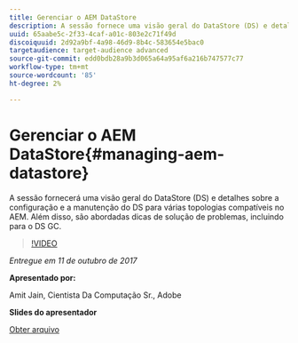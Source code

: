 ```yaml
---
title: Gerenciar o AEM DataStore
description: A sessão fornece uma visão geral do DataStore (DS) e detalhes sobre a configuração e a manutenção do DS para várias topologias compatíveis no AEM. Além disso, são abordadas dicas de solução de problemas, incluindo para o DS GC.
uuid: 65aabe5c-2f33-4caf-a01c-803e2c71f49d
discoiquuid: 2d92a9bf-4a98-46d9-8b4c-583654e5bac0
targetaudience: target-audience advanced
source-git-commit: edd0bdb28a9b3d065a64a95af6a216b747577c77
workflow-type: tm+mt
source-wordcount: '85'
ht-degree: 2%

---
```


# Gerenciar o AEM DataStore{#managing-aem-datastore}

A sessão fornecerá uma visão geral do DataStore (DS) e detalhes sobre a configuração e a manutenção do DS para várias topologias compatíveis no AEM. Além disso, são abordadas dicas de solução de problemas, incluindo para o DS GC.

>[!VIDEO](https://video.tv.adobe.com/v/20422/?quality=9)

*Entregue em 11 de outubro de 2017*

**Apresentado por:**

Amit Jain, Cientista Da Computação Sr., Adobe

**Slides do apresentador**

[Obter arquivo](assets/managing-aem-datastoreoct17.pdf)
<!--
[Get back to the Overview](https://helpx.adobe.com/experience-manager/kt/eseminars/gems/aem-index.html)
-->

